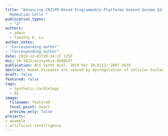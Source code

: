 ```yaml
---
title: "Advancing CRISPR-Based Programmable Platforms beyond Genome Editing in
  Mammalian Cells "
publication_types:
  - "2"
authors:
  - admin
  - Timothy K. Lu
author_notes:
- "Corresponding author"
- "Corresponding author"
date: 2019-12-01T20:34:17.125Z
doi: 10.1021/acssynbio.9b00297
publication: ACS Synth Biol. 2019 Dec 20;8(12):2607-2619
abstract: Human diseases are caused by dysregulation of cellular biological programs that are encoded in DNA. Unveiling the endogenous programs and encoding new programs into the genome are key to creating novel diagnostic and therapeutic strategies. CRISPR/Cas9, originally identified in bacteria, has revolutionized genome editing in mammalian cells. Recent advances in CRISPR technologies have provided new programmable platforms for modifying cell function and behavior. CRISPR-based transcriptional regulators and modified gRNAs have enabled multiplexed regulation and visualization of genome dynamics with spatiotemporal precision. Using these toolkits, genome-scale screening platforms can identify key genetic elements or combinations thereof that modulate phenotypes in mammalian cells. In addition, imaging platforms for multiplexed genomic labeling have been created to study the conformation and dynamics of chromatin in living cells, which are essential for genome function. Furthermore, CRISPR-based computation and memory platforms have been built in living mammalian cells by using DNA as a data processing and storage medium to regulate and monitor cellular behaviors. The conditional regulation of CRISPR-based parts has enabled the design of complex multilayered biological programs. CRISPR-based memory platforms can continuously record biological events as mutations in defined DNA loci. By making use of base editors, CRISPR-based computation and memory platforms have been interconnected to perform logic operations based on past events. These technologies open up new avenues for understanding biological phenomena and designing mammalian cells as living machines for biomedical applications.
draft: false
featured: false
tags: 
  - Synthetic Cardiology
  - AI
image:
  filename: featured
  focal_point: Smart
  preview_only: false
projects: 
- example
- artificial-intelligence
---
```

